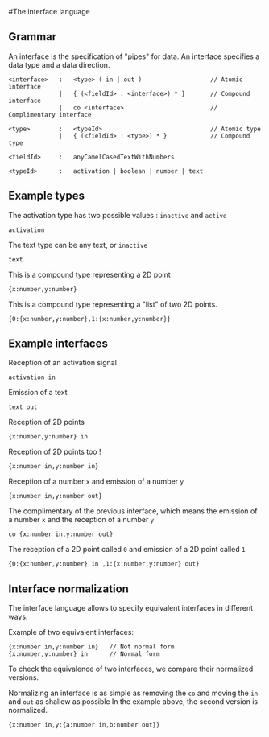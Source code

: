 
#The interface language

## Grammar
An interface is the specification of "pipes" for data. An interface specifies a data type and a data direction.

```
<interface>   :   <type> ( in | out )                   // Atomic interface
              |   { (<fieldId> : <interface>) * }       // Compound interface
              |   co <interface>                        // Complimentary interface

<type>        :   <typeId>                              // Atomic type
              |   { (<fieldId> : <type>) * }            // Compound type

<fieldId>     :   anyCamelCasedTextWithNumbers

<typeId>      :   activation | boolean | number | text
```

## Example types

The activation type has two possible values : `inactive` and `active`
```
activation
```

The text type can be any text, or `inactive`
```
text
```

This is a compound type representing a 2D point
```
{x:number,y:number}
```

This is a compound type representing a "list" of two 2D points.
```
{0:{x:number,y:number},1:{x:number,y:number}}
```

## Example interfaces

Reception of an activation signal

```
activation in
```

Emission of a text
```
text out
```

Reception of 2D points
```
{x:number,y:number} in
```

Reception of 2D points too !
```
{x:number in,y:number in}
```

Reception of a number `x` and emission of a number `y`
```
{x:number in,y:number out}
```

The complimentary of the previous interface, which means the emission of a number `x` and the reception of a number `y`
```
co {x:number in,y:number out}
```

The reception of a 2D point called `0` and emission of a 2D point called `1`
```
{0:{x:number,y:number} in ,1:{x:number,y:number} out}
```

## Interface normalization

The interface language allows to specify equivalent interfaces in different ways.

Example of two equivalent interfaces:
```
{x:number in,y:number in}   // Not normal form
{x:number,y:number} in      // Normal form
```

To check the equivalence of two interfaces, we compare their normalized versions.

Normalizing an interface is as simple as removing the `co` and moving the `in` and `out` as shallow as possible
In the example above, the second version is normalized.
```
{x:number in,y:{a:number in,b:number out}}
```
